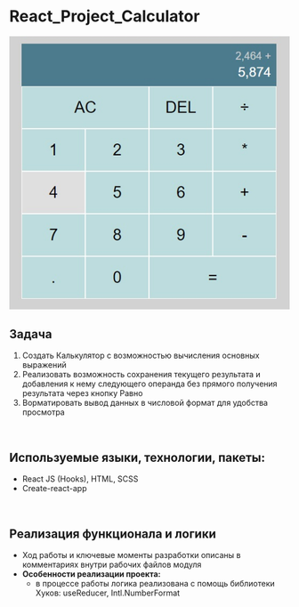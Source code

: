# React_Project_Calculator

 
![alt text](https://github.com/AntonioMikhailov/AntonioMikhailov/blob/main/assets/calculator.jpg)

## Задача
1.	Создать Калькулятор с возможностью вычисления основных выражений
2. Реализовать возможность сохранения текущего результата и добавления к нему следующего операнда без прямого получения результата через кнопку Равно
3. Ворматировать вывод данных в числовой формат для удобства просмотра  
  

&nbsp;
## Используемые языки, технологии, пакеты:
-	React JS (Hooks), HTML, SCSS
- Create-react-app

&nbsp;
## Реализация функционала и логики
-	Ход работы и ключевые моменты разработки описаны в комментариях внутри рабочих файлов модуля 
- **Особенности реализации проекта:**
    -	в процессе работы логика реализована с помощь библиотеки  Хуков: useReducer, Intl.NumberFormat
  

